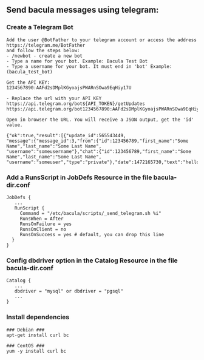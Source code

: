 ## Send bacula messages using telegram:


### Create a Telegram Bot 

```
Add the user @BotFather to your telegram account or access the address https://telegram.me/BotFather 
and follow the steps below:
- /newbot - create a new bot
- Type a name for your bot. Example: Bacula Test Bot
- Type a username for your bot. It must end in 'bot' Example: (bacula_test_bot)

Get the API KEY:
1234567890:AAFd2sDMplKGyoajsPWARnSOwa9EqHiy17U

- Replace the url with your API KEY
https://api.telegram.org/bot${API_TOKEN}/getUpdates
https://api.telegram.org/bot1234567890:AAFd2sDMplKGyoajsPWARnSOwa9EqHiy17U/getUpdates

Open in browser the URL. You will receive a JSON output, get the 'id' value.

{"ok":true,"result":[{"update_id":565543449,
"message":{"message_id":3,"from":{"id":123456789,"first_name":"Some Name","last_name":"Some Last Name",
"username":"someusername"},"chat":{"id":123456789,"first_name":"Some Name","last_name":"Some Last Name",
"username":"someuser","type":"private"},"date":1472165730,"text":"hello"}}]}
```

### Add a RunsScript in JobDefs Resource in the file bacula-dir.conf

```
JobDefs {
   ...
   RunScript {
     Command = "/etc/bacula/scripts/_send_telegram.sh %i"
     RunsWhen = After
     RunsOnFailure = yes
     RunsOnClient = no
     RunsOnSuccess = yes # default, you can drop this line
  }
}
```

### Config dbdriver option in the Catalog Resource in the file bacula-dir.conf

```
Catalog {
   ...
   dbdriver = "mysql" or dbdriver = "pgsql"
   ...
}

```

### Install dependencies

```
### Debian ###
apt-get install curl bc

### CentOS ###
yum -y install curl bc
```
